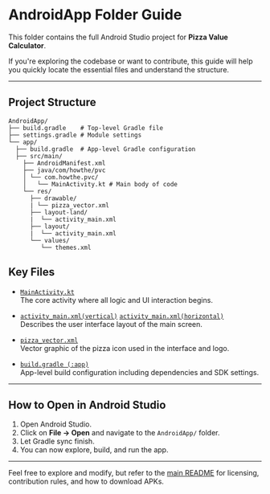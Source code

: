 # AndroidApp Folder Guide

This folder contains the full Android Studio project for **Pizza Value Calculator**.

If you're exploring the codebase or want to contribute, this guide will help you quickly locate the essential files and understand the structure.

---

## Project Structure
```
AndroidApp/
├── build.gradle    # Top-level Gradle file
├── settings.gradle # Module settings
└── app/
  ├── build.gradle  # App-level Gradle configuration
  ├── src/main/
    ├── AndroidManifest.xml
    ├── java/com/howthe/pvc
    │ └── com.howthe.pvc/
    │   └── MainActivity.kt # Main body of code
    └── res/
      ├── drawable/
      | └── pizza_vector.xml
      ├── layout-land/
      |  └── activity_main.xml
      ├── layout/
      |  └── activity_main.xml
      └── values/
         └── themes.xml
```

## Key Files

- [`MainActivity.kt`](app/src/main/java/com/howthe/pvc/MainActivity.kt)  
  The core activity where all logic and UI interaction begins.

- [`activity_main.xml(vertical)`](app/src/main/res/layout/activity_main.xml) 
  [`activity_main.xml(horizontal)`](app/src/main/res/layout-land/activity_main.xml)  
  Describes the user interface layout of the main screen.

- [`pizza_vector.xml`](app/src/main/res/drawable/pizza_shape.xml)  
  Vector graphic of the pizza icon used in the interface and logo.

- [`build.gradle (:app)`](app/build.gradle.kts)  
  App-level build configuration including dependencies and SDK settings.

---

## How to Open in Android Studio

1. Open Android Studio.
2. Click on **File → Open** and navigate to the `AndroidApp/` folder.
3. Let Gradle sync finish.
4. You can now explore, build, and run the app.

---

Feel free to explore and modify, but refer to the [main README](README.md) for licensing, contribution rules, and how to download APKs.
